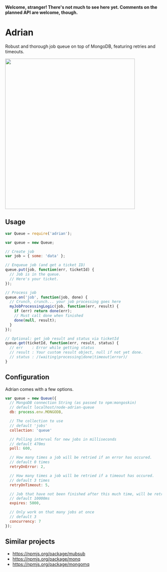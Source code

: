 **Welcome, stranger!
There's not much to see here yet.
Comments on the planned API are welcome, though.**

# Adrian

Robust and thorough job queue on top of MongoDB, featuring retries and timeouts.

<img height="484" width="417"
 src="https://raw.github.com/strathausen/node-adrian/master/images/Monk_Hawaii.jpg" />

## Usage

```js
var Queue = require('adrian');

var queue = new Queue;

// Create job
var job = { some: 'data' };

// Enqueue job (and get a ticket ID)
queue.put(job, function(err, ticketId) {
  // Job is in the queue.
  // Here's your ticket.
});

// Process job
queue.on('job', function(job, done) {
  // Crunch, crunch... your job processing goes here
  myJobProcessingLogic(job, function(err, result) {
    if (err) return done(err);
    // Must call done when finished
    done(null, result);
  }
});

// Optional: get job result and status via ticketId
queue.get(ticketId, function(err, result, status) {
  // err    : Error while getting status
  // result : Your custom result object, null if not yet done.
  // status : /(waiting|processing|done|timeout|error)/
}
```

## Configuration

Adrian comes with a few options.

```js
var queue = new Queue({
  // MongoDB connection String (as passed to npm:mongoskin)
  // default localhost/node-adrian-queue
  db: process.env.MONGODB,

  // The collection to use
  // default 'jobs'
  collection: 'queue'

  // Polling interval for new jobs in milliseconds
  // default 470ms
  poll: 600,

  // How many times a job will be retried if an error has occured.
  // default 0 times
  retryOnError: 2,

  // How many times a job will be retried if a timeout has occured.
  // default 3 times
  retryOnTimeout: 5,

  // Job that have not been finished after this much time, will be retried.
  // default 10000ms
  expires: 5000,

  // Only work on that many jobs at once
  // default 3
  concurrency: 7
});
```

## Similar projects

- https://npmjs.org/package/mubsub
- https://npmjs.org/package/monq
- https://npmjs.org/package/mongomq
